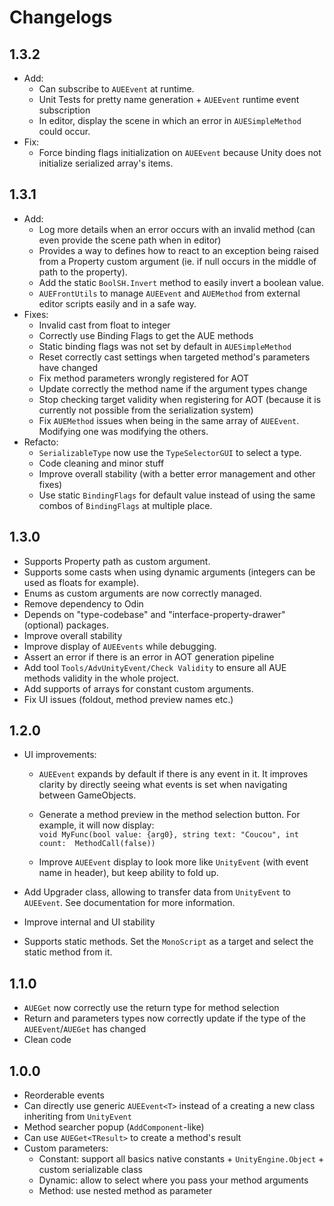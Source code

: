 # Changelogs

## 1.3.2

- Add:
  - Can subscribe to `AUEEvent` at runtime.
  - Unit Tests for pretty name generation + `AUEEvent` runtime event subscription
  - In editor, display the scene in which an error in `AUESimpleMethod` could occur.
- Fix:
  - Force binding flags initialization on `AUEEvent` because Unity does not initialize serialized array's items.

## 1.3.1

- Add:
  - Log more details when an error occurs with an invalid method (can even provide the scene path when in editor)
  - Provides a way to defines how to react to an exception being raised from a Property custom argument (ie. if null occurs in the middle of path to the property).
  - Add the static `BoolSH.Invert` method to easily invert a boolean value.
  - `AUEFrontUtils` to manage `AUEEvent` and `AUEMethod` from external editor scripts easily and in a safe way.
- Fixes:
  - Invalid cast from float to integer
  - Correctly use Binding Flags to get the AUE methods
  - Static binding flags was not set by default in `AUESimpleMethod`
  - Reset correctly cast settings when targeted method's parameters have changed
  - Fix method parameters wrongly registered for AOT
  - Update correctly the method name if the argument types change
  - Stop checking target validity when registering for AOT (because it is currently not possible from the serialization system)
  - Fix `AUEMethod` issues when being in the same array of `AUEEvent`. Modifying one was modifying the others.
- Refacto:
  - `SerializableType` now use the `TypeSelectorGUI` to select a type.
  - Code cleaning and minor stuff
  - Improve overall stability (with a better error management and other fixes)
  - Use static `BindingFlags` for default value instead of using the same combos of `BindingFlags` at multiple place.

## 1.3.0

- Supports Property path as custom argument.
- Supports some casts when using dynamic arguments (integers can be used as floats for example).
- Enums as custom arguments are now correctly managed.
- Remove dependency to Odin
- Depends on "type-codebase" and "interface-property-drawer" (optional) packages.
- Improve overall stability
- Improve display of `AUEEvents` while debugging.
- Assert an error if there is an error in AOT generation pipeline
- Add tool `Tools/AdvUnityEvent/Check Validity` to ensure all AUE methods validity in the whole project.
- Add supports of arrays for constant custom arguments.
- Fix UI issues (foldout, method preview names etc.)

## 1.2.0

- UI improvements:

  - `AUEEvent` expands by default if there is any event in it. It improves clarity by directly seeing what events is set when navigating between GameObjects.
  - Generate a method preview in the method selection button. For example, it will now display:<br> `void MyFunc(bool value: {arg0}, string text: "Coucou", int count:  MethodCall(false))`

  - Improve `AUEEvent` display to look more like `UnityEvent` (with event name in header), but keep ability to fold up.

- Add Upgrader class, allowing to transfer data from `UnityEvent` to `AUEEvent`. See documentation for more information.

- Improve internal and UI stability

- Supports static methods. Set the `MonoScript` as a target and select the static method from it.

## 1.1.0

- `AUEGet` now correctly use the return type for method selection
- Return and parameters types now correctly update if the type of the `AUEEvent`/`AUEGet` has changed
- Clean code

## 1.0.0

- Reorderable events
- Can directly use generic `AUEEvent<T>` instead of a creating a new class inheriting from `UnityEvent`
- Method searcher popup (`AddComponent`-like)
- Can use `AUEGet<TResult>` to create a method's result
- Custom parameters:
  - Constant: support all basics native constants + `UnityEngine.Object` + custom serializable class
  - Dynamic: allow to select where you pass your method arguments
  - Method: use nested method as parameter